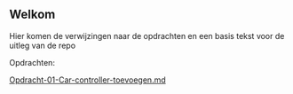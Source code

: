 ## Welkom

Hier komen de verwijzingen naar de opdrachten en een basis tekst voor de uitleg van de repo

Opdrachten:

[Opdracht-01-Car-controller-toevoegen.md](opdrachten%2FOpdracht-01-Car-controller-toevoegen.md)